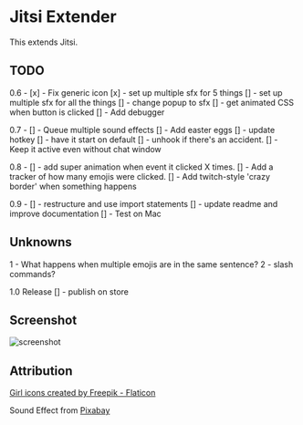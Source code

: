 # Jitsi Extender

This extends Jitsi. 

## TODO 

0.6 - 
[x] - Fix generic icon
[x] - set up multiple sfx for 5 things
[] - set up multiple sfx for all the things
[] - change popup to sfx
[] - get animated CSS when button is clicked
[] - Add debugger

0.7 - 
[] - Queue multiple sound effects
[] - Add easter eggs
[] - update hotkey
[] - have it start on default
[] - unhook if there's an accident. 
[] - Keep it active even without chat window

0.8 - 
[] - add super animation when event it clicked X times.
[] - Add a tracker of how many emojis were clicked.
[] - Add twitch-style 'crazy border' when something happens

0.9 -
[] - restructure and use import statements
[] - update readme and improve documentation
[] - Test on Mac


## Unknowns
1 - What happens when multiple emojis are in the same sentence?
2 - slash commands?



1.0 Release
[] - publish on store
     
## Screenshot
![screenshot](/apps/samples/hello-world/assets/screenshot_1280_800.png)


## Attribution

<a href="https://www.flaticon.com/free-icons/girl" title="girl icons">Girl icons created by Freepik - Flaticon</a>

Sound Effect from <a href="https://pixabay.com/sound-effects/?utm_source=link-attribution&amp;utm_medium=referral&amp;utm_campaign=music&amp;utm_content=6185">Pixabay</a>